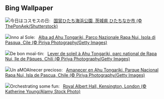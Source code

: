 ## Bing Wallpaper
![](https://www.bing.com/th?id=OHR.CosmosDay2024_JA-JP3703662081_UHD.jpg&w=1000)今日はコスモスの日:&nbsp;&ensp;[国営ひたち海浜公園, 茨城県 ひたちなか市 (© ThePonAek/Shutterstock)](https://www.bing.com/th?id=OHR.CosmosDay2024_JA-JP3703662081_UHD.jpg)
<br><br/>
![](https://www.bing.com/th?id=OHR.RapaNuiSunrise_IT-IT0245342035_UHD.jpg&w=1000)Inno al Sole:&nbsp;&ensp;[Alba ad Ahu Tongariki, Parco Nazionale Rapa Nui, Isola di Pasqua, Cile (© Piriya Photography/Getty Images)](https://www.bing.com/th?id=OHR.RapaNuiSunrise_IT-IT0245342035_UHD.jpg)
<br><br/>
![](https://www.bing.com/th?id=OHR.RapaNuiSunrise_FR-FR0534822135_UHD.jpg&w=1000)De bon moaï-tin:&nbsp;&ensp;[Lever de soleil à Ahu Tongariki, parc national de Rapa Nui, île de Pâques, Chili (© Piriya Photography/Getty Images)](https://www.bing.com/th?id=OHR.RapaNuiSunrise_FR-FR0534822135_UHD.jpg)
<br><br/>
![](https://www.bing.com/th?id=OHR.RapaNuiSunrise_ES-ES7347678695_UHD.jpg&w=1000)Un aMOAInecer precioso:&nbsp;&ensp;[Amanecer en Ahu Tongariki, Parque Nacional Rapa Nui, Isla de Pascua, Chile (© Piriya Photography/Getty Images)](https://www.bing.com/th?id=OHR.RapaNuiSunrise_ES-ES7347678695_UHD.jpg)
<br><br/>
![](https://www.bing.com/th?id=OHR.LastNightOfTheProms2024_EN-GB2327761214_UHD.jpg&w=1000)Orchestrating some fun:&nbsp;&ensp;[Royal Albert Hall, Kensington, London (© Katherine Young/Alamy Stock Photo)](https://www.bing.com/th?id=OHR.LastNightOfTheProms2024_EN-GB2327761214_UHD.jpg)
<br><br/>

